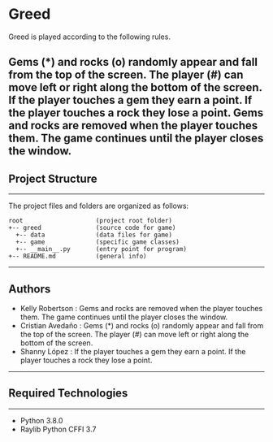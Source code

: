 # Greed

Greed is played according to the following rules.

Gems (*) and rocks (o) randomly appear and fall from the top of the screen.
The player (#) can move left or right along the bottom of the screen.
If the player touches a gem they earn a point.
If the player touches a rock they lose a point.
Gems and rocks are removed when the player touches them.
The game continues until the player closes the window.
---

## Project Structure
---
The project files and folders are organized as follows:
```
root                    (project root folder)
+-- greed               (source code for game)
  +-- data              (data files for game)
  +-- game              (specific game classes)
  +-- __main__.py       (entry point for program)
+-- README.md           (general info)
```

---
## Authors

- Kelly Robertson : Gems and rocks are removed when the player touches them. The game continues until the player closes the window. 
- Cristian Avedaño : Gems (*) and rocks (o) randomly appear and fall from the top of the screen. The player (#) can move left or right along the bottom of the screen.
- Shanny López : If the player touches a gem they earn a point. If the player touches a rock they lose a point.
---
## Required Technologies
---
* Python 3.8.0
* Raylib Python CFFI 3.7
